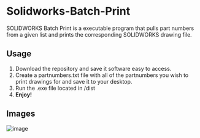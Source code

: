 # Solidworks-Batch-Print
SOLIDWORKS Batch Print is a executable program that pulls part numbers from a given list and prints the corresponding SOLIDWORKS drawing file.

## Usage
1. Download the repository and save it software easy to access.
2. Create a partnumbers.txt file with all of the partnumbers you wish to print drawings for and save it to your desktop.
3. Run the .exe file located in /dist
4. **Enjoy!**

## Images
![image](https://user-images.githubusercontent.com/97401431/180464186-9396a4c6-7418-4b35-9633-f21751057b5c.png)
